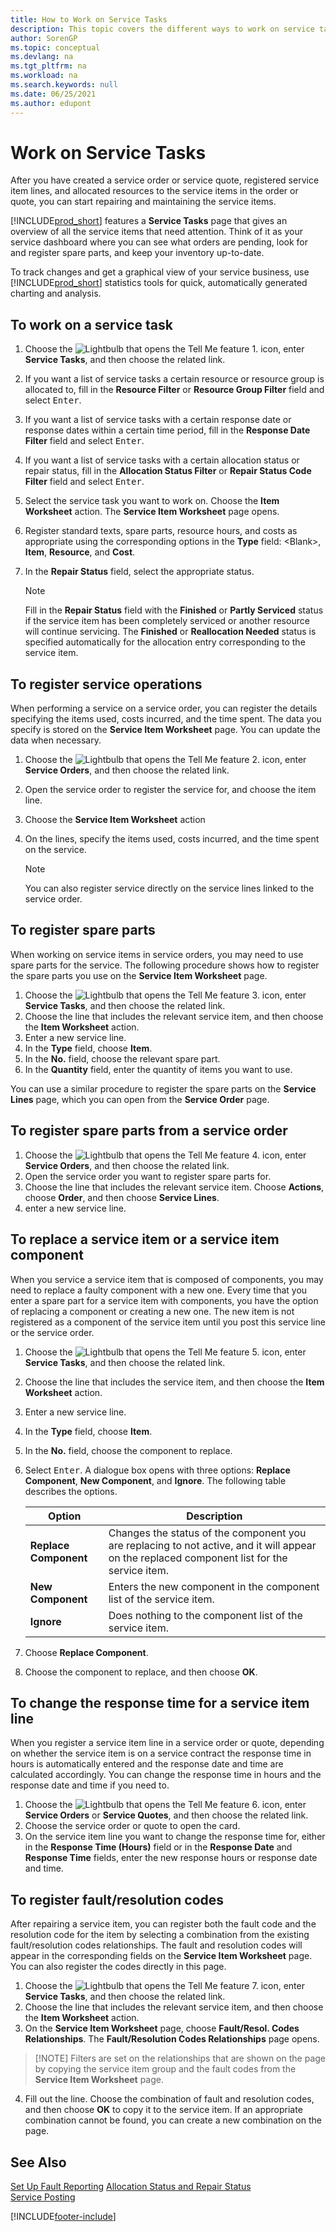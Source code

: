 ```yaml
---
title: How to Work on Service Tasks
description: This topic covers the different ways to work on service tasks. The Service Tasks page gives an overview of all the service items that need attention.
author: SorenGP
ms.topic: conceptual
ms.devlang: na
ms.tgt_pltfrm: na
ms.workload: na
ms.search.keywords: null
ms.date: 06/25/2021
ms.author: edupont
---
```

# <a name="work-on-service-tasks"></a><a name="work-on-service-tasks"></a><a name="work-on-service-tasks"></a>Work on Service Tasks
After you have created a service order or service quote, registered service item lines, and allocated resources to the service items in the order or quote, you can start repairing and maintaining the service items.  

[!INCLUDE[prod_short](includes/prod_short.md)] features a **Service Tasks** page that gives an overview of all the service items that need attention. Think of it as your service dashboard where you can see what orders are pending, look for and register spare parts, and keep your inventory up-to-date.  

To track changes and get a graphical view of your service business, use [!INCLUDE[prod_short](includes/prod_short.md)] statistics tools for quick, automatically generated charting and analysis.  

## <a name="to-work-on-a-service-task"></a><a name="to-work-on-a-service-task"></a><a name="to-work-on-a-service-task"></a>To work on a service task
1. Choose the ![Lightbulb that opens the Tell Me feature 1.](media/ui-search/search_small.png "Tell me what you want to do") icon, enter **Service Tasks**, and then choose the related link.
2. If you want a list of service tasks a certain resource or resource group is allocated to, fill in the **Resource Filter** or **Resource Group Filter** field and select <kbd>Enter</kbd>.  
3. If you want a list of service tasks with a certain response date or response dates within a certain time period, fill in the **Response Date Filter** field and select <kbd>Enter</kbd>.  
4. If you want a list of service tasks with a certain allocation status or repair status, fill in the **Allocation Status Filter** or **Repair Status Code Filter** field and select <kbd>Enter</kbd>.  
5. Select the service task you want to work on. Choose the **Item Worksheet** action. The **Service Item Worksheet** page opens.  
6. Register standard texts, spare parts, resource hours, and costs as appropriate using the corresponding options in the **Type** field:  \<Blank\>, **Item**, **Resource**, and **Cost**.  
7. In the **Repair Status** field, select the appropriate status.  

   > [!NOTE]  
   >  Fill in the **Repair Status** field with the **Finished** or **Partly Serviced** status if the service item has been completely serviced or another resource will continue servicing. The **Finished** or **Reallocation Needed** status is specified automatically for the allocation entry corresponding to the service item.  

## <a name="to-register-service-operations"></a><a name="to-register-service-operations"></a><a name="to-register-service-operations"></a>To register service operations
When performing a service on a service order, you can register the details specifying the items used, costs incurred, and the time spent. The data you specify is stored on the **Service Item Worksheet** page. You can update the data when necessary.

1. Choose the ![Lightbulb that opens the Tell Me feature 2.](media/ui-search/search_small.png "Tell me what you want to do") icon, enter **Service Orders**, and then choose the related link.  
2. Open the service order to register the service for, and choose the item line.  
3. Choose the **Service Item Worksheet** action  
4. On the lines, specify the items used, costs incurred, and the time spent on the service.  

   > [!NOTE]  
   >  You can also register service directly on the service lines linked to the service order.  

## <a name="to-register-spare-parts"></a><a name="to-register-spare-parts"></a><a name="to-register-spare-parts"></a>To register spare parts
When working on service items in service orders, you may need to use spare parts for the service. The following procedure shows how to register the spare parts you use on the **Service Item Worksheet** page.  

1. Choose the ![Lightbulb that opens the Tell Me feature 3.](media/ui-search/search_small.png "Tell me what you want to do") icon, enter **Service Tasks**, and then choose the related link.
2. Choose the line that includes the relevant service item, and then choose the **Item Worksheet** action.  
3. Enter a new service line.  
4. In the **Type** field, choose **Item**.  
5. In the **No.** field, choose the relevant spare part.  
6. In the **Quantity** field, enter the quantity of items you want to use.  

 You can use a similar procedure to register the spare parts on the **Service Lines** page, which you can open from the **Service Order** page.  

## <a name="to-register-spare-parts-from-a-service-order"></a><a name="to-register-spare-parts-from-a-service-order"></a><a name="to-register-spare-parts-from-a-service-order"></a>To register spare parts from a service order
1. Choose the ![Lightbulb that opens the Tell Me feature 4.](media/ui-search/search_small.png "Tell me what you want to do") icon, enter **Service Orders**, and then choose the related link.  
2. Open the service order you want to register spare parts for.  
3. Choose the line that includes the relevant service item. Choose **Actions**, choose **Order**, and then choose **Service Lines**.  
4. enter a new service line.  

## <a name="to-replace-a-service-item-or-a-service-item-component"></a><a name="to-replace-a-service-item-or-a-service-item-component"></a><a name="to-replace-a-service-item-or-a-service-item-component"></a>To replace a service item or a service item component
When you service a service item that is composed of components, you may need to replace a faulty component with a new one. Every time that you enter a spare part for a service item with components, you have the option of replacing a component or creating a new one. The new item is not registered as a component of the service item until you post this service line or the service order.

1. Choose the ![Lightbulb that opens the Tell Me feature 5.](media/ui-search/search_small.png "Tell me what you want to do") icon, enter **Service Tasks**, and then choose the related link.
2. Choose the line that includes the service item, and then choose the **Item Worksheet** action.  
3. Enter a new service line.  
4. In the **Type** field, choose **Item**.  
5. In the **No.** field, choose the component to replace.  
6. Select <kbd>Enter</kbd>. A dialogue box opens with three options: **Replace Component**, **New Component**, and **Ignore**. The following table describes the options.  

    |Option | Description|  
    |----------------------------------|---------------------------------------|  
    |**Replace Component**|Changes the status of the component you are replacing to not active, and it will appear on the replaced component list for the service item.|  
    |**New Component**|Enters the new component in the component list of the service item.|  
    |**Ignore**|Does nothing to the component list of the service item.|  

7. Choose **Replace Component**.  
8. Choose the component to replace, and then choose **OK**.  

## <a name="to-change-the-response-time-for-a-service-item-line"></a><a name="to-change-the-response-time-for-a-service-item-line"></a><a name="to-change-the-response-time-for-a-service-item-line"></a>To change the response time for a service item line
When you register a service item line in a service order or quote, depending on whether the service item is on a service contract the response time in hours is automatically entered and the response date and time are calculated accordingly. You can change the response time in hours and the response date and time if you need to.  

1. Choose the ![Lightbulb that opens the Tell Me feature 6.](media/ui-search/search_small.png "Tell me what you want to do") icon, enter **Service Orders** or **Service Quotes**, and then choose the related link.  
2. Choose the service order or quote to open the card.  
3. On the service item line you want to change the response time for, either in the **Response Time (Hours)** field or in the **Response Date** and **Response Time** fields, enter the new response hours or response date and time.  

## <a name="to-register-faultresolution-codes"></a><a name="to-register-faultresolution-codes"></a><a name="to-register-faultresolution-codes"></a>To register fault/resolution codes
After repairing a service item, you can register both the fault code and the resolution code for the item by selecting a combination from the existing fault/resolution codes relationships. The fault and resolution codes will appear in the corresponding fields on the **Service Item Worksheet** page. You can also register the codes directly in this page.  

1. Choose the ![Lightbulb that opens the Tell Me feature 7.](media/ui-search/search_small.png "Tell me what you want to do") icon, enter **Service Tasks**, and then choose the related link.
2. Choose the line that includes the relevant service item, and then choose the **Item Worksheet** action.  
3. On the **Service Item Worksheet** page, choose **Fault/Resol. Codes Relationships**. The **Fault/Resolution Codes Relationships** page opens.  

  >  [!NOTE]
  >  Filters are set on the relationships that are shown on the page by copying the service item group and the fault codes from the **Service Item Worksheet** page.  

4. Fill out the line. Choose the combination of fault and resolution codes, and then choose **OK** to copy it to the service item. If an appropriate combination cannot be found, you can create a new combination on the page.  

## <a name="see-also"></a><a name="see-also"></a><a name="see-also"></a>See Also
[Set Up Fault Reporting](service-how-setup-fault-reporting.md)
[Allocation Status and Repair Status](service-allocation-status-and-repair-status.md)  
[Service Posting](service-service-posting.md)  


[!INCLUDE[footer-include](includes/footer-banner.md)]
